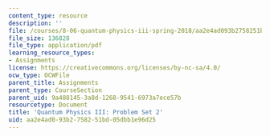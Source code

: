 ```yaml
---
content_type: resource
description: ''
file: /courses/8-06-quantum-physics-iii-spring-2018/aa2e4ad093b2758251bd05dbb1e96d25_MIT8_06S18ps2.pdf
file_size: 136828
file_type: application/pdf
learning_resource_types:
- Assignments
license: https://creativecommons.org/licenses/by-nc-sa/4.0/
ocw_type: OCWFile
parent_title: Assignments
parent_type: CourseSection
parent_uid: 9a488145-3a8d-1268-9541-6973a7ece57b
resourcetype: Document
title: 'Quantum Physics III: Problem Set 2'
uid: aa2e4ad0-93b2-7582-51bd-05dbb1e96d25
---
```

